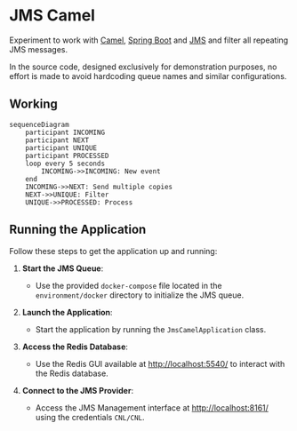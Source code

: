 # JMS Camel
Experiment to work with [Camel](https://camel.apache.org/), 
[Spring Boot](https://spring.io/projects/spring-boot) and [JMS](https://activemq.apache.org/components/artemis/) and filter all repeating JMS messages.


In the source code, designed exclusively for demonstration purposes, no effort is made to avoid hardcoding queue names and similar configurations.
## Working

```mermaid
sequenceDiagram
    participant INCOMING
    participant NEXT
    participant UNIQUE
    participant PROCESSED
    loop every 5 seconds
        INCOMING->>INCOMING: New event
    end
    INCOMING->>NEXT: Send multiple copies
    NEXT->>UNIQUE: Filter
    UNIQUE->>PROCESSED: Process
```

## Running the Application

Follow these steps to get the application up and running:

1. **Start the JMS Queue**:
    - Use the provided `docker-compose` file located in the `environment/docker` directory to initialize the JMS queue.

2. **Launch the Application**:
    - Start the application by running the `JmsCamelApplication` class.

3. **Access the Redis Database**:
    - Use the Redis GUI available at [http://localhost:5540/](http://localhost:5540/) to interact with the Redis database.

4. **Connect to the JMS Provider**:
    - Access the JMS Management interface at [http://localhost:8161/](http://localhost:8161/) using the credentials `CNL/CNL`.
